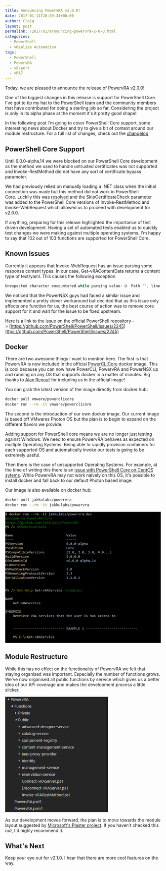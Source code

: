 ```yaml
---
title: Announcing PowervRA v2.0.0!
date: 2017-01-11T20:59:34+00:00
author: Craig
layout: post
permalink: /2017/01/announcing-powervra-2-0-0.html
categories:
  - PowerShell
  - vRealize Automation
tags:
  - PowerShell
  - PowervRA
  - vExpert
  - vRA7
---
```


Today, we are pleased to announce the release of [PowervRA v2.0.0](https://github.com/jakkulabs/PowervRA)!

One of the biggest changes in this release is support for PowerShell Core. I've got to tip my hat to the PowerShell team and the community members that have contributed for doing a sterling job so far. Considering the project is only in its alpha phase at the moment it's it pretty good shape!

In the following post I'm going to cover PowerShell Core support, some interesting news about Docker and try to give a bit of context around our module restructure. For a full list of changes, check out the [changelog](https://github.com/jakkulabs/PowervRA/blob/master/CHANGELOG.md)

<!--more-->

## PowerShell Core Support

Until 6.0.0-alpha.14 we were blocked on our PowerShell Core development as the method we used to handle untrusted certificates was not supported and Invoke-RestMethod did not have any sort of certificate bypass parameter.

We had previously relied on manually loading a .NET class when the initial connection was made but this method did not work in PowerShell Core. Luckily this was [resolved]("https://github.com/PowerShell/PowerShell/issues/1945) and the SkipCertificateCheck parameter was added to the PowerShell Core versions of Invoke-RestMethod and Invoke-WebRequest which allowed us to proceed with development for v2.0.0.

If anything, preparing for this release highlighted the importance of test driven development. Having a set of automated tests enabled us to quickly test changes we were making against multiple operating systems. I'm happy to say that 102 out of 103 functions are supported for PowerShell Core.

## Known Issues

Currently it appears that Invoke-WebRequest has an issue parsing some response content types. In our case, Get-vRAContentData returns a content type of text/yaml. This causes the following exception:

```PowerShell
Unexpected character encountered while parsing value: U. Path '', line 0, position 0.
```

We noticed that the PowerNSX guys had faced a similar issue and implemented a pretty clever workaround but decided that as this issue only affects one function for us, the best course of action was to remove core support for it and wait for the issue to be fixed upstream.

Here is a link to the issue on the official PowerShell repository -> [https://github.com/PowerShell/PowerShell/issues/2245](ttps://github.com/PowerShell/PowerShell/issues/2245)

## Docker

There are two awesome things I want to mention here. The first is that PowervRA is now included in the official [PowerCLICore](https://github.com/vmware/powerclicore) docker image. This is cool because you can now have PowerCLI, PowervRA and PowerNSX up and running on any OS that supports docker in a matter of minutes. Big thanks to [Alan Renouf](https://twitter.com/alanrenouf) for including us in the official image!

You can grab the latest version of the image directly from docker hub:

```Bash
docker pull vmware/powerclicore
docker run --rm -it vmware/powerclicore
```

The second is the introduction of our own docker image. Our current image is based off VMwares Photon OS but the plan is to begin to expand on the different flavors we provide.

Adding support for PowerShell core means we are no longer just testing against Windows. We need to ensure PowervRA behaves as expected on multiple Operating Systems. Being able to rapidly provision containers for each supported OS and automatically invoke our tests is going to be extremely useful.

Then there is the case of unsupported Operating Systems. For example, at the time of writing this there is an [issue with PowerShell Core on CentOS sytems]("https://github.com/PowerShell/PowerShell/issues/2511). While PowervRA may not work naively on this OS, it's possible to install docker and fall back to our default Photon based image.

Our image is also available on docker hub:

```Bash
docker pull jakkulabs/powervra
docker run --rm -it jakkulabs/powervra
```

![docker](/assets/images/docker.png)

## Module Restructure

While this has no effect on the functionality of PowervRA we felt that staying organised was important. Especially the number of functions grows. We've now organised all public functions by service which gives us a better idea of our API coverage and makes the development process a little slicker.

![module-restructure](/assets/images/module-restructure.png)

As our development moves forward, the plan is to move towards the module layout suggested by [Microsoft's Plaster project](https://github.com/PowerShell/Plaster). If you haven't checked this out, I'd highly recommend it.

## What's Next

Keep your eye out for v2.1.0. I hear that there are more cool features on the way.
